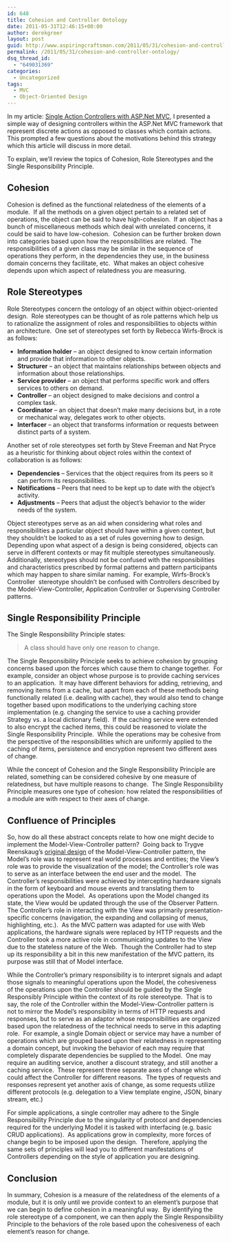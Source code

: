 ```yaml
---
id: 648
title: Cohesion and Controller Ontology
date: 2011-05-31T12:46:15+00:00
author: derekgreer
layout: post
guid: http://www.aspiringcraftsman.com/2011/05/31/cohesion-and-controller-ontology/
permalink: /2011/05/31/cohesion-and-controller-ontology/
dsq_thread_id:
  - "649031369"
categories:
  - Uncategorized
tags:
  - MVC
  - Object-Oriented Design
---
```

In <noindex></noindex> my article: [Single Action Controllers with ASP.Net MVC](http://lostechies.com/derekgreer/2011/04/29/single-action-controllers-with-asp-net-mvc/), I presented a simple way of designing controllers within the ASP.Net MVC framework that represent discrete actions as opposed to classes which contain actions.&#160; This prompted a few questions about the motivations behind this strategy which this article will discuss in more detail.&#160; 

To explain, we’ll review the topics of Cohesion, Role Stereotypes and the Single Responsibility Principle. 

## Cohesion

Cohesion is defined as the functional relatedness of the elements of a module.&#160; If all the methods on a given object pertain to a related set of operations, the object can be said to have high-cohesion.&#160; If an object has a bunch of miscellaneous methods which deal with unrelated concerns, it could be said to have low-cohesion.&#160; Cohesion can be further broken down into categories based upon how the responsibilities are related.&#160; The responsibilities of a given class may be similar in the sequence of operations they perform, in the dependencies they use, in the business domain concerns they facilitate, etc.&#160; What makes an object cohesive depends upon which aspect of relatedness you are measuring.&#160; 

## Role Stereotypes

Role Stereotypes concern the ontology of an object within object-oriented design.&#160; Role stereotypes can be thought of as role patterns which help us to rationalize the assignment of roles and responsibilities to objects within an architecture.&#160; One set of stereotypes set forth by Rebecca Wirfs-Brock is as follows:

  * **Information holder** &#8211; an object designed to know certain information and provide that information to other objects. 
  * **Structurer** &#8211; an object that maintains relationships between objects and information about those relationships. 
  * **Service provider** &#8211; an object that performs specific work and offers services to others on demand. 
  * **Controller** &#8211; an object designed to make decisions and control a complex task. 
  * **Coordinator** &#8211; an object that doesn’t make many decisions but, in a rote or mechanical way, delegates work to other objects. 
  * **Interfacer** &#8211; an object that transforms information or requests between distinct parts of a system. 

Another set of role stereotypes set forth by Steve Freeman and Nat Pryce as a heuristic for thinking about object roles within the context of collaboration is as follows:

  * **Dependencies** &#8211; Services that the object requires from its peers so it can perform its responsibilities. 
  * **Notifications** &#8211; Peers that need to be kept up to date with the object’s activity. 
  * **Adjustments** &#8211; Peers that adjust the object’s behavior to the wider needs of the system. 

Object stereotypes serve as an aid when considering what roles and responsibilities a particular object should have within a given context, but they shouldn&#8217;t be looked to as a set of rules governing how to design.&#160; Depending upon what aspect of a design is being considered, objects can serve in different contexts or may fit multiple stereotypes simultaneously.&#160; Additionally, stereotypes should not be confused with the responsibilities and characteristics prescribed by formal patterns and pattern participants which may happen to share similar naming.&#160; For example, Wirfs-Brock’s Controller&#160; stereotype shouldn’t be confused with Controllers described by the Model-View-Controller, Application Controller or Supervising Controller patterns.

## Single Responsibility Principle

The Single Responsibility Principle states:

> A class should have only one reason to change.

The Single Responsibility Principle seeks to achieve cohesion by grouping concerns based upon the forces which cause them to change together.&#160; For example, consider an object whose purpose is to provide caching services to an application.&#160; It may have different behaviors for adding, retrieving, and removing items from a cache, but apart from each of these methods being functionally related (i.e. dealing with cache), they would also tend to change together based upon modifications to the underlying caching store implementation (e.g. changing the service to use a caching provider Strategy vs. a local dictionary field).&#160; If the caching service were extended to also encrypt the cached items, this could be reasoned to violate the Single Responsibility Principle.&#160; While the operations may be cohesive from the perspective of the responsibilities which are uniformly applied to the caching of items, persistence and encryption represent two different axes of change.

While the concept of Cohesion and the Single Responsibility Principle are related, something can be considered cohesive by one measure of relatedness, but have multiple reasons to change.&#160; The Single Responsibility Principle measures one type of cohesion: how related the responsibilities of a module are with respect to their axes of change.

## Confluence of Principles

So, how do all these abstract concepts relate to how one might decide to implement the Model-View-Controller pattern?&#160; Going back to Trygve Reenskaug’s [original design](http://lostechies.com/derekgreer/2007/08/25/interactive-application-architecture/) of the Model-View-Controller pattern, the Model’s role was to represent real world processes and entities; the View’s role was to provide the visualization of the model; the Controller’s role was to serve as an interface between the end user and the model.&#160; The Controller’s responsibilities were achieved by intercepting hardware signals in the form of keyboard and mouse events and translating them to operations upon the Model.&#160; As operations upon the Model changed its state, the View would be updated through the use of the Observer Pattern.&#160; The Controller’s role in interacting with the View was primarily presentation-specific concerns (navigation, the expanding and collapsing of menus, highlighting, etc.).&#160; As the MVC pattern was adapted for use with Web applications, the hardware signals were replaced by HTTP requests and the Controller took a more active role in communicating updates to the View due to the stateless nature of the Web.&#160; Though the Controller had to step up its responsibility a bit in this new manifestation of the MVC pattern, its purpose was still that of Model interface.

While the Controller’s primary responsibility is to interpret signals and adapt those signals to meaningful operations upon the Model, the cohesiveness of the operations upon the Controller should be guided by the Single Responsibly Principle within the context of its role stereotype.&#160; That is to say, the role of the Controller within the Model-View-Controller pattern is not to mirror the Model’s responsibility in terms of HTTP requests and responses, but to serve as an adaptor whose responsibilities are organized based upon the relatedness of the technical needs to serve in this adapting role.&#160; For example, a single Domain object or service may have a number of operations which are grouped based upon their relatedness in representing a domain concept, but invoking the behavior of each may require that completely disparate dependencies be supplied to the Model.&#160; One may require an auditing service, another a discount strategy, and still another a caching service.&#160; These represent three separate axes of change which could affect the Controller for different reasons.&#160; The types of requests and responses represent yet another axis of change, as some requests utilize different protocols (e.g. delegation to a View template engine, JSON, binary stream, etc.)

For simple applications, a single controller may adhere to the Single Responsibility Principle due to the singularity of protocol and dependencies required for the underlying Model it is tasked with interfacing (e.g. basic CRUD applications).&#160; As applications grow in complexity, more forces of change begin to be imposed upon the design.&#160; Therefore, applying the same sets of principles will lead you to different manifestations of Controllers depending on the style of application you are designing.

## Conclusion

In summary, Cohesion is a measure of the relatedness of the elements of a module, but it is only until we provide context to an element’s purpose that we can begin to define cohesion in a meaningful way.&#160; By identifying the role stereotype of a component, we can then apply the Single Responsibility Principle to the behaviors of the role based upon the cohesiveness of each element’s reason for change.